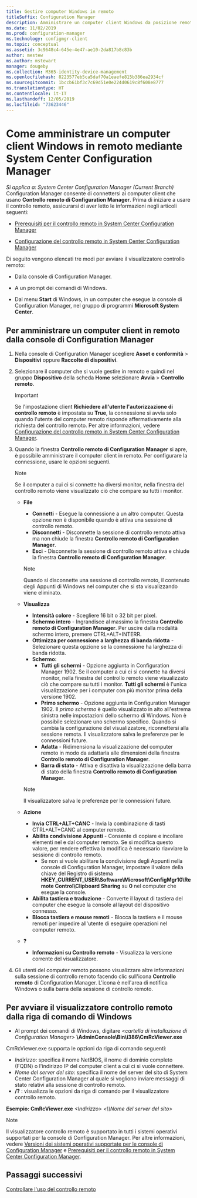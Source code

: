 ```yaml
---
title: Gestire computer Windows in remoto
titleSuffix: Configuration Manager
description: Amministrare un computer client Windows da posizione remota tramite System Center Configuration Manager.
ms.date: 11/02/2019
ms.prod: configuration-manager
ms.technology: configmgr-client
ms.topic: conceptual
ms.assetid: 3c9648c4-645e-4e47-ae10-2da817b8c83b
author: mestew
ms.author: mstewart
manager: dougeby
ms.collection: M365-identity-device-management
ms.openlocfilehash: 8223577eb5ca5daf70a1eaefe815b386ea2934cf
ms.sourcegitcommit: 1bccb61bf3c7c69d51e0e224d0619c8f608e8777
ms.translationtype: HT
ms.contentlocale: it-IT
ms.lasthandoff: 12/05/2019
ms.locfileid: "73623446"
---
```

# <a name="how-to-remotely-administer-a-windows-client-computer-by-using-system-center-configuration-manager"></a>Come amministrare un computer client Windows in remoto mediante System Center Configuration Manager

*Si applica a: System Center Configuration Manager (Current Branch)* Configuration Manager consente di connettersi ai computer client che usano **Controllo remoto di Configuration Manager**. Prima di iniziare a usare il controllo remoto, assicurarsi di aver letto le informazioni negli articoli seguenti:  

-   [Prerequisiti per il controllo remoto in System Center Configuration Manager](/sccm/core/clients/manage/remote-control/prerequisites-for-remote-control)  

-   [Configurazione del controllo remoto in System Center Configuration Manager](/sccm/core/clients/manage/remote-control/configuring-remote-control)  

Di seguito vengono elencati tre modi per avviare il visualizzatore controllo remoto:  

-   Dalla console di Configuration Manager.  

-   A un prompt dei comandi di Windows.  

-   Dal menu **Start** di Windows, in un computer che esegue la console di Configuration Manager, nel gruppo di programmi **Microsoft System Center**.  

## <a name="to-remotely-administer-a-client-computer-from-the-configuration-manager-console"></a>Per amministrare un computer client in remoto dalla console di Configuration Manager  

1.  Nella console di Configuration Manager scegliere **Asset e conformità** > **Dispositivi** oppure **Raccolte di dispositivi**.  

3.  Selezionare il computer che si vuole gestire in remoto e quindi nel gruppo **Dispositivo** della scheda **Home** selezionare **Avvia** > **Controllo remoto**.  

    > [!IMPORTANT]  
    >  Se l'impostazione client **Richiedere all'utente l'autorizzazione di controllo remoto** è impostata su **True**, la connessione si avvia solo quando l'utente del computer remoto risponde affermativamente alla richiesta del controllo remoto. Per altre informazioni, vedere [Configurazione del controllo remoto in System Center Configuration Manager](/sccm/core/clients/manage/remote-control/configuring-remote-control).  

4.  Quando la finestra **Controllo remoto di Configuration Manager** si apre, è possibile amministrare il computer client in remoto. Per configurare la connessione, usare le opzioni seguenti.  

    > [!NOTE]  
    >  Se il computer a cui ci si connette ha diversi monitor, nella finestra del controllo remoto viene visualizzato ciò che compare su tutti i monitor.  

    -   **File**
        - **Connetti** - Esegue la connessione a un altro computer. Questa opzione non è disponibile quando è attiva una sessione di controllo remoto.  
        -   **Disconnetti** - Disconnette la sessione di controllo remoto attiva ma non chiude la finestra **Controllo remoto di Configuration Manager**.  
        - **Esci** - Disconnette la sessione di controllo remoto attiva e chiude la finestra **Controllo remoto di Configuration Manager**.  

        > [!NOTE]  
        >  Quando si disconnette una sessione di controllo remoto, il contenuto degli Appunti di Windows nel computer che si sta visualizzando viene eliminato.


    - **Visualizza**
      - **Intensità colore** - Scegliere 16 bit o 32 bit per pixel.
      -  **Schermo intero** - Ingrandisce al massimo la finestra **Controllo remoto di Configuration Manager**. Per uscire dalla modalità schermo intero, premere CTRL+ALT+INTERR.  
      - **Ottimizza per connessione a larghezza di banda ridotta** - Selezionare questa opzione se la connessione ha larghezza di banda ridotta.
      - **Schermo:**
        - **Tutti gli schermi** - Opzione aggiunta in Configuration Manager 1902. Se il computer a cui ci si connette ha diversi monitor, nella finestra del controllo remoto viene visualizzato ciò che compare su tutti i monitor. **Tutti gli schermi** è l'unica visualizzazione per i computer con più monitor prima della versione 1902.
        -  **Primo schermo** - Opzione aggiunta in Configuration Manager 1902. Il *primo schermo* è quello visualizzato in alto all'estrema sinistra nelle impostazioni dello schermo di Windows. Non è possibile selezionare uno schermo specifico. Quando si cambia la configurazione del visualizzatore, riconnettersi alla sessione remota. Il visualizzatore salva le preferenze per le connessioni future.
        -  **Adatta** - Ridimensiona la visualizzazione del computer remoto in modo da adattarla alle dimensioni della finestra **Controllo remoto di Configuration Manager**.
        - **Barra di stato** - Attiva e disattiva la visualizzazione della barra di stato della finestra **Controllo remoto di Configuration Manager**.  

       > [!NOTE]  
       >  Il visualizzatore salva le preferenze per le connessioni future.

    -   **Azione**
        - **Invia CTRL+ALT+CANC** - Invia la combinazione di tasti CTRL+ALT+CANC al computer remoto. 
        - **Abilita condivisione Appunti** - Consente di copiare e incollare elementi nel e dal computer remoto. Se si modifica questo valore, per rendere effettiva la modifica è necessario riavviare la sessione di controllo remoto.   
          - Se non si vuole abilitare la condivisione degli Appunti nella console di Configuration Manager, impostare il valore della chiave del Registro di sistema **HKEY_CURRENT_USER\Software\Microsoft\ConfigMgr10\Remote Control\Clipboard Sharing** su **0** nel computer che esegue la console.
        - **Abilita tastiera e traduzione** - Converte il layout di tastiera del computer che esegue la console al layout del dispositivo connesso.
        - **Blocca tastiera e mouse remoti** - Blocca la tastiera e il mouse remoti per impedire all'utente di eseguire operazioni nel computer remoto.  

    -   **?**
        - **Informazioni su Controllo remoto** - Visualizza la versione corrente del visualizzatore.  

5.  Gli utenti del computer remoto possono visualizzare altre informazioni sulla sessione di controllo remoto facendo clic sull'icona **Controllo remoto** di Configuration Manager. L'icona è nell'area di notifica Windows o sulla barra della sessione di controllo remoto.  

## <a name="to-start-the-remote-control-viewer-from-the-windows-command-line"></a>Per avviare il visualizzatore controllo remoto dalla riga di comando di Windows  

-   Al prompt dei comandi di Windows, digitare _<cartella di installazione di Configuration Manager\>_ **\AdminConsole\Bin\i386\CmRcViewer.exe**  

CmRcViewer.exe supporta le opzioni da riga di comando seguenti:  

- *Indirizzo*: specifica il nome NetBIOS, il nome di dominio completo (FQDN) o l'indirizzo IP del computer client a cui ci si vuole connettere.
- *Nome del server del sito*: specifica il nome del server del sito di System Center Configuration Manager al quale si vogliono inviare messaggi di stato relativi alla sessione di controllo remoto.
- **/?** : visualizza le opzioni da riga di comando per il visualizzatore controllo remoto.  
     
**Esempio: CmRcViewer.exe** *<Indirizzo\>* *<\\\Nome del server del sito>* 

> [!NOTE]  
> Il visualizzatore controllo remoto è supportato in tutti i sistemi operativi supportati per la console di Configuration Manager. Per altre informazioni, vedere [Versioni dei sistemi operativi supportate per le console di Configuration Manager](/sccm/core/plan-design/configs/supported-operating-systems-consoles) e [Prerequisiti per il controllo remoto in System Center Configuration Manager](/sccm/core/clients/manage/remote-control/prerequisites-for-remote-control).

## <a name="next-steps"></a>Passaggi successivi

[Controllare l'uso del controllo remoto](/sccm/core/clients/manage/remote-control/audit-remote-control-usage)
